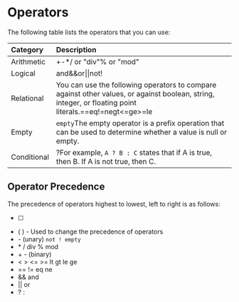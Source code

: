 # Operators

The following table lists the operators that you can use:

| Category    | Description                                                  |
| :---------- | :----------------------------------------------------------- |
| Arithmetic  | +-*/ or "div"% or "mod"                                      |
| Logical     | and&&or\|\|not!                                              |
| Relational  | You can use the following operators to compare against other values, or against boolean, string, integer, or floating point literals.==eq!=ne<lt>gt<=ge>=le |
| Empty       | `empty`The empty operator is a prefix operation that can be used to determine whether a value is null or empty. |
| Conditional | ?For example, `A ? B : C` states that if A is true, then B. If A is not true, then C. |

## Operator Precedence

The precedence of operators highest to lowest, left to right is as follows:

- [ ]
- ( ) - Used to change the precedence of operators
- \- (unary) `not ! empty`
- \* / div % mod
- \+ - (binary)
- < > <= >= lt gt le ge
- == != eq ne
- && and
- || or
- ? :